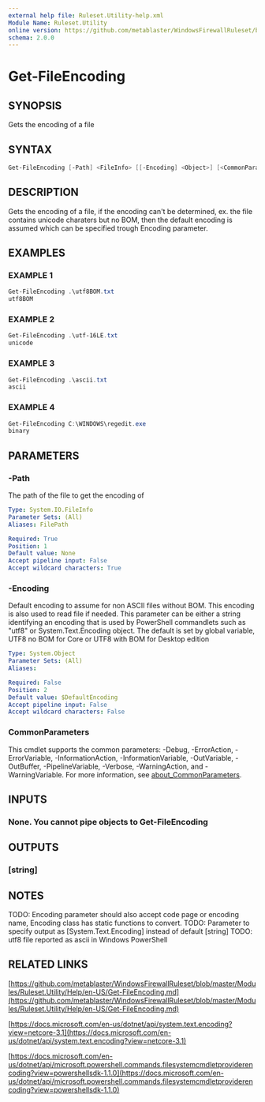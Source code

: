 ```yaml
---
external help file: Ruleset.Utility-help.xml
Module Name: Ruleset.Utility
online version: https://github.com/metablaster/WindowsFirewallRuleset/blob/master/Modules/Ruleset.Utility/Help/en-US/Get-FileEncoding.md
schema: 2.0.0
---
```


# Get-FileEncoding

## SYNOPSIS

Gets the encoding of a file

## SYNTAX

```powershell
Get-FileEncoding [-Path] <FileInfo> [[-Encoding] <Object>] [<CommonParameters>]
```

## DESCRIPTION

Gets the encoding of a file, if the encoding can't be determined, ex.
the file
contains unicode charaters but no BOM, then the default encoding is assumed which
can be specified trough Encoding parameter.

## EXAMPLES

### EXAMPLE 1

```powershell
Get-FileEncoding .\utf8BOM.txt
utf8BOM
```

### EXAMPLE 2

```powershell
Get-FileEncoding .\utf-16LE.txt
unicode
```

### EXAMPLE 3

```powershell
Get-FileEncoding .\ascii.txt
ascii
```

### EXAMPLE 4

```powershell
Get-FileEncoding C:\WINDOWS\regedit.exe
binary
```

## PARAMETERS

### -Path

The path of the file to get the encoding of

```yaml
Type: System.IO.FileInfo
Parameter Sets: (All)
Aliases: FilePath

Required: True
Position: 1
Default value: None
Accept pipeline input: False
Accept wildcard characters: True
```

### -Encoding

Default encoding to assume for non ASCII files without BOM.
This encoding is also used to read file if needed.
This parameter can be either a string identifying an encoding that is used by PowerShell commandlets
such as "utf8" or System.Text.Encoding object.
The default is set by global variable, UTF8 no BOM for Core or UTF8 with BOM for Desktop edition

```yaml
Type: System.Object
Parameter Sets: (All)
Aliases:

Required: False
Position: 2
Default value: $DefaultEncoding
Accept pipeline input: False
Accept wildcard characters: False
```

### CommonParameters

This cmdlet supports the common parameters: -Debug, -ErrorAction, -ErrorVariable, -InformationAction, -InformationVariable, -OutVariable, -OutBuffer, -PipelineVariable, -Verbose, -WarningAction, and -WarningVariable. For more information, see [about_CommonParameters](http://go.microsoft.com/fwlink/?LinkID=113216).

## INPUTS

### None. You cannot pipe objects to Get-FileEncoding

## OUTPUTS

### [string]

## NOTES

TODO: Encoding parameter should also accept code page or encoding name, Encoding class has
static functions to convert.
TODO: Parameter to specify output as \[System.Text.Encoding\] instead of default \[string\]
TODO: utf8 file reported as ascii in Windows PowerShell

## RELATED LINKS

[https://github.com/metablaster/WindowsFirewallRuleset/blob/master/Modules/Ruleset.Utility/Help/en-US/Get-FileEncoding.md](https://github.com/metablaster/WindowsFirewallRuleset/blob/master/Modules/Ruleset.Utility/Help/en-US/Get-FileEncoding.md)

[https://docs.microsoft.com/en-us/dotnet/api/system.text.encoding?view=netcore-3.1](https://docs.microsoft.com/en-us/dotnet/api/system.text.encoding?view=netcore-3.1)

[https://docs.microsoft.com/en-us/dotnet/api/microsoft.powershell.commands.filesystemcmdletproviderencoding?view=powershellsdk-1.1.0](https://docs.microsoft.com/en-us/dotnet/api/microsoft.powershell.commands.filesystemcmdletproviderencoding?view=powershellsdk-1.1.0)
